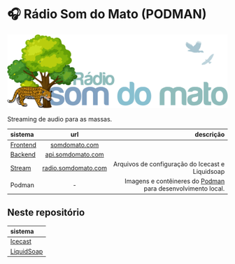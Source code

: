 # 🎧 Rádio Som do Mato (PODMAN)

![Rádio Som do Mato](https://raw.githubusercontent.com/somdomato/somdomato/main/frontend/public/images/logo.svg "Rádio Som do Mato")

Streaming de audio para as massas.

| sistema | url | descrição | 
| :--- | :---: | ---: |
| [Frontend](https://github.com/somdomato/somdomato/tree/main/frontend) | [somdomato.com](https://somdomato.com) | |
| [Backend](https://github.com/somdomato/somdomato/tree/main/backend) | [api.somdomato.com](https://api.somdomato.com) | |
| [Stream](https://github.com/somdomato/stream) | [radio.somdomato.com](https://radio.somdomato.com) | Arquivos de configuração do Icecast e Liquidsoap |
| Podman | - | Imagens e contêineres do [Podman](https://podman.io) para desenvolvimento local. |

## Neste repositório

| sistema | 
| :--- | 
| [Icecast](https://github.com/somdomato/podman/tree/main/icecast) |
| [LiquidSoap](https://github.com/somdomato/podman/tree/main/liquidsoap) |
